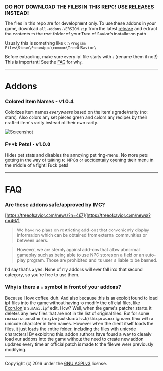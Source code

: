 ### DO NOT DOWNLOAD THE FILES IN THIS REPO! USE [RELEASES](https://github.com/TehSeph/tos-addons/releases) INSTEAD!

The files in this repo are for development only. To use these addons in your game, download `all-addons-VERSION.zip` from the latest [release](https://github.com/TehSeph/tos-addons/releases) and extract the contents to the root folder of your Tree of Savior's installation path.

Usually this is something like `C:\Program Files\Steam\SteamApps\common\TreeOfSavior\`

Before extracting, make sure every ipf file starts with `☕` (rename them if not!) This is important! See the [FAQ](https://github.com/TehSeph/tos-addons#why-is-there-a--symbol-in-front-of-your-addons) for why.

---

# Addons

### Colored Item Names - v1.0.4

Colorizes item names *_everywhere_* based on the item's grade/rarity (not stars). Also colors any set pieces green and colors any recipes by their crafted item's rarity instead of their own rarity.

![Screenshot](http://i.imgur.com/9R6zTBo.jpg)

### F**k Pets! - v1.0.0

Hides pet stats and disables the annoying pet ring-menu. No more pets getting in the way of talking to NPCs or accidentally opening their menu in the middle of a fight! Fuck pets!

---

# FAQ

### Are these addons safe/approved by IMC?

[https://treeofsavior.com/news/?n=467](https://treeofsavior.com/news/?n=467)

> We have no plans on restricting add-ons that conveniently display information which can be obtained from external communities or between users.

> However, we are sternly against add-ons that allow abnormal gameplay such as being able to use NPC stores on a field or an auto-play program. Those are prohibited and its user is liable to be banned.

I'd say that's a yes. None of my addons will ever fall into that second category, so you're free to use them.

### Why is there a `☕` symbol in front of your addons?
Because I love coffee, duh. And also because this is an exploit found to load ipf files into the game without having to modify the official files, like [Excrulon](https://github.com/Excrulon/Tree-of-Savior-Lua-Mods)'s `SumAni.ipf` edit. How? Well, when the game's patcher starts, it deletes any new files that are not in the list of original files. But for some reason or another (maybe just dumb luck) this process ignores files with a unicode character in their names. However when the client itself loads the files, it just loads the entire folder, including the files with unicode characters! By exploiting this, addon authors have found a way to cleanly load our addons into the game without the need to create new addon updates every time an official patch is made to the file we were previously modifying.

---
Copyright (c) 2016 under the [GNU AGPLv3](https://github.com/TehSeph/tos-addons/blob/master/LICENSE) license.
